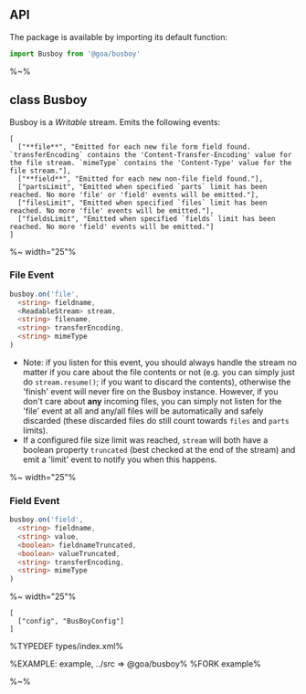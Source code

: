 ## API

The package is available by importing its default function:

```js
import Busboy from '@goa/busboy'
```

%~%

## class Busboy

Busboy is a _Writable_ stream. Emits the following events:

```table
[
  ["**file**", "Emitted for each new file form field found. `transferEncoding` contains the 'Content-Transfer-Encoding' value for the file stream. `mimeType` contains the 'Content-Type' value for the file stream."],
  ["**field**", "Emitted for each new non-file field found."],
  ["partsLimit", "Emitted when specified `parts` limit has been reached. No more 'file' or 'field' events will be emitted."],
  ["filesLimit", "Emitted when specified `files` limit has been reached. No more 'file' events will be emitted."],
  ["fieldsLimit", "Emitted when specified `fields` limit has been reached. No more 'field' events will be emitted."]
]
```

%~ width="25"%

### File Event

```ts
busboy.on('file',
  <string> fieldname,
  <ReadableStream> stream,
  <string> filename,
  <string> transferEncoding,
  <string> mimeType
)
```

- Note: if you listen for this event, you should always handle the stream no matter if you care about the file contents or not (e.g. you can simply just do `stream.resume()`; if you want to discard the contents), otherwise the 'finish' event will never fire on the Busboy instance. However, if you don't care about **any** incoming files, you can simply not listen for the 'file' event at all and any/all files will be automatically and safely discarded (these discarded files do still count towards `files` and `parts` limits).
- If a configured file size limit was reached, `stream` will both have a boolean property `truncated` (best checked at the end of the stream) and emit a 'limit' event to notify you when this happens.

%~ width="25"%

### Field Event

```ts
busboy.on('field',
  <string> fieldname,
  <string> value,
  <boolean> fieldnameTruncated,
  <boolean> valueTruncated,
  <string> transferEncoding,
  <string> mimeType
)
```

%~ width="25"%

```constructor => Busboy
[
  ["config", "BusBoyConfig"]
]
```

%TYPEDEF types/index.xml%

%EXAMPLE: example, ../src => @goa/busboy%
%FORK example%

%~%